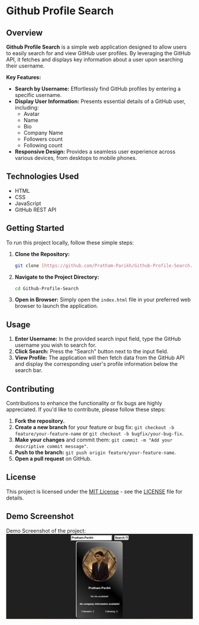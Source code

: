 # Github Profile Search

## Overview

**Github Profile Search** is a simple web application designed to allow users to easily search for and view GitHub user profiles. By leveraging the GitHub API, it fetches and displays key information about a user upon searching their username.

**Key Features:**

* **Search by Username:** Effortlessly find GitHub profiles by entering a specific username.
* **Display User Information:** Presents essential details of a GitHub user, including:
    * Avatar
    * Name
    * Bio
    * Company Name
    * Followers count
    * Following count
* **Responsive Design:** Provides a seamless user experience across various devices, from desktops to mobile phones.

## Technologies Used

* HTML
* CSS
* JavaScript
* GitHub REST API

## Getting Started

To run this project locally, follow these simple steps:

1.  **Clone the Repository:**
    ```bash
    git clone [https://github.com/Pratham-Parikh/Github-Profile-Search.git](https://github.com/Pratham-Parikh/Github-Profile-Search.git)
    ```

2.  **Navigate to the Project Directory:**
    ```bash
    cd Github-Profile-Search
    ```

3.  **Open in Browser:** Simply open the `index.html` file in your preferred web browser to launch the application.

## Usage

1.  **Enter Username:** In the provided search input field, type the GitHub username you wish to search for.
2.  **Click Search:** Press the "Search" button next to the input field.
3.  **View Profile:** The application will then fetch data from the GitHub API and display the corresponding user's profile information below the search bar.

## Contributing

Contributions to enhance the functionality or fix bugs are highly appreciated. If you'd like to contribute, please follow these steps:

1.  **Fork the repository.**
2.  **Create a new branch** for your feature or bug fix: `git checkout -b feature/your-feature-name` or `git checkout -b bugfix/your-bug-fix`.
3.  **Make your changes** and commit them: `git commit -m "Add your descriptive commit message"`.
4.  **Push to the branch:** `git push origin feature/your-feature-name`.
5.  **Open a pull request** on GitHub.

## License

This project is licensed under the [MIT License](LICENSE) - see the [LICENSE](LICENSE) file for details.

## Demo Screenshot
Demo Screenshot of the project:![GitHub Profile Search Screenshot](github-profile.png)
